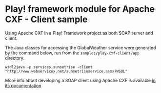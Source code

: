 Play! framework module for Apache CXF - Client sample
=====================================================

Using Apache CXF in a Play! Framework project as both SOAP server and client.

The Java classes for accessing the GlobalWeather service were generated by the command below, run from the `samples/play-cxf-client/app` directory.

    wsdl2java -p services.sunsetrise -client "http://www.webservicex.net/sunsetriseservice.asmx?WSDL"

More info about developing a SOAP client using Apache CXF is available [in its documentation](http://cxf.apache.org/docs/developing-a-consumer.html).